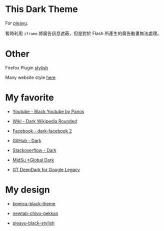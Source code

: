 This Dark Theme
=====
For [pieayu](http://pieayu.com/forum.php).

暫時利用 `iframe` 將廣告訊息遮蔽，但是對於 Flash 所產生的廣告動畫無法處理。

Other
=====
Firefox Plugin [stylish](https://addons.mozilla.org/zh-tw/firefox/addon/stylish/)

Many website style [here](http://userstyles.org/styles/browse/mozilla)

My favorite
=====

* [Youtube - Black Youtube by Panos](http://userstyles.org/styles/62289/black-youtube-by-panos)
* [Wiki - Dark Wikipedia Rounded](http://userstyles.org/styles/47161/dark-wikipedia-rounded)
* [Facebook - dark-facebook 2](http://userstyles.org/styles/95359/facebook-dark-facebook-2)
* [GitHub - Dark](http://userstyles.org/styles/37035/github-dark)

* [Stackoverflow - Dark](http://userstyles.org/styles/35345/stackoverflow-dark)

* [MidSu *Global Dark](http://userstyles.org/styles/25704/midsu-global-dark)

* [GT DeepDark for Google Legacy](https://userstyles.org/styles/102870/gt-deepdark-for-google-legacy)

My design
=====

* [komica-black-theme](https://userstyles.org/styles/110882/komica-black-theme)

* [newtab-chiyo-gekkan](https://userstyles.org/styles/110884/newtab-chiyo-gekkan)

* [pieayu-black-stylish](https://userstyles.org/styles/110885/pieayu-black-stylish)

